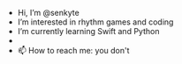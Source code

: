 - Hi, I’m @senkyte
- I’m interested in rhythm games and coding
- I’m currently learning Swift and Python
-
- 📫 How to reach me: you don't

<!---
CodedGears/CodedGears is a ✨ special ✨ repository because its `README.md` (this file) appears on your GitHub profile.
You can click the Preview link to take a look at your changes.
--->
